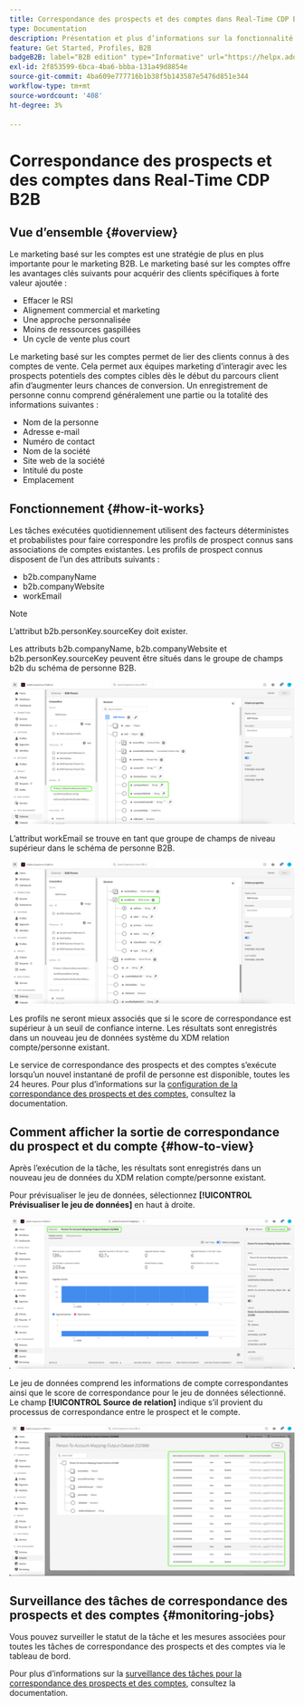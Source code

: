 ```yaml
---
title: Correspondance des prospects et des comptes dans Real-Time CDP B2B
type: Documentation
description: Présentation et plus d’informations sur la fonctionnalité de correspondance des prospects et des comptes dans le B2B de CDP Experience Platform.
feature: Get Started, Profiles, B2B
badgeB2B: label="B2B edition" type="Informative" url="https://helpx.adobe.com/legal/product-descriptions/real-time-customer-data-platform-b2b-edition-prime-and-ultimate-packages.html newtab=true"
exl-id: 2f853599-6bca-4ba6-bbba-131a49d8854e
source-git-commit: 4ba609e777716b1b38f5b143587e5476d851e344
workflow-type: tm+mt
source-wordcount: '408'
ht-degree: 3%

---
```


# Correspondance des prospects et des comptes dans Real-Time CDP B2B

## Vue d’ensemble {#overview}

Le marketing basé sur les comptes est une stratégie de plus en plus importante pour le marketing B2B. Le marketing basé sur les comptes offre les avantages clés suivants pour acquérir des clients spécifiques à forte valeur ajoutée :

- Effacer le RSI
- Alignement commercial et marketing
- Une approche personnalisée
- Moins de ressources gaspillées
- Un cycle de vente plus court

Le marketing basé sur les comptes permet de lier des clients connus à des comptes de vente. Cela permet aux équipes marketing d’interagir avec les prospects potentiels des comptes cibles dès le début du parcours client afin d’augmenter leurs chances de conversion. Un enregistrement de personne connu comprend généralement une partie ou la totalité des informations suivantes :

- Nom de la personne
- Adresse e-mail
- Numéro de contact
- Nom de la société
- Site web de la société
- Intitulé du poste
- Emplacement

## Fonctionnement {#how-it-works}

Les tâches exécutées quotidiennement utilisent des facteurs déterministes et probabilistes pour faire correspondre les profils de prospect connus sans associations de comptes existantes. Les profils de prospect connus disposent de l’un des attributs suivants :

- b2b.companyName
- b2b.companyWebsite
- workEmail

>[!NOTE]
>
> L’attribut b2b.personKey.sourceKey doit exister.

Les attributs b2b.companyName, b2b.companyWebsite et b2b.personKey.sourceKey peuvent être situés dans le groupe de champs b2b du schéma de personne B2B.

![Schéma de personne B2B présentant les attributs](/help/rtcdp/accounts/images/b2b-person-schema.png)

L’attribut workEmail se trouve en tant que groupe de champs de niveau supérieur dans le schéma de personne B2B.

![Schéma de personne B2B affichant workEmail](/help/rtcdp/accounts/images/b2b-person-workemail.png)

Les profils ne seront mieux associés que si le score de correspondance est supérieur à un seuil de confiance interne. Les résultats sont enregistrés dans un nouveau jeu de données système du XDM relation compte/personne existant.

Le service de correspondance des prospects et des comptes s’exécute lorsqu’un nouvel instantané de profil de personne est disponible, toutes les 24 heures. Pour plus d’informations sur la [configuration de la correspondance des prospects et des comptes](/help/rtcdp/accounts/account-profile-ui-guide.md), consultez la documentation.

## Comment afficher la sortie de correspondance du prospect et du compte {#how-to-view}

Après l’exécution de la tâche, les résultats sont enregistrés dans un nouveau jeu de données du XDM relation compte/personne existant.

Pour prévisualiser le jeu de données, sélectionnez **[!UICONTROL Prévisualiser le jeu de données]** en haut à droite.

![Nouveau jeu de données](/help/rtcdp/accounts/images/b2b-dataset-output.png)

Le jeu de données comprend les informations de compte correspondantes ainsi que le score de correspondance pour le jeu de données sélectionné. Le champ **[!UICONTROL Source de relation]** indique s’il provient du processus de correspondance entre le prospect et le compte.

![Prévisualiser les scores de confiance et la sortie du jeu de données](/help/rtcdp/accounts/images/b2b-dataset-preview.png)

## Surveillance des tâches de correspondance des prospects et des comptes {#monitoring-jobs}

Vous pouvez surveiller le statut de la tâche et les mesures associées pour toutes les tâches de correspondance des prospects et des comptes via le tableau de bord.

Pour plus d’informations sur la [surveillance des tâches pour la correspondance des prospects et des comptes](/help/dataflows/ui/b2b/monitor-profile-enrichment.md), consultez la documentation.
